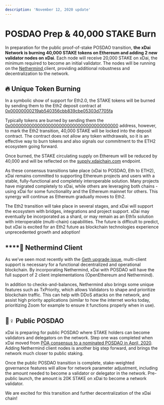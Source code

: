 ```yaml
---
description: 'November 12, 2020 update'
---
```


# POSDAO Prep & 40,000 STAKE Burn

In preparation for the public proof-of-stake POSDAO transition, **the xDai Network is burning 40,000 STAKE tokens on Ethereum and adding 2 new validator nodes on xDai**. Each node will receive 20,000 STAKE on xDai, the minimum required to become an initial validator. The nodes will be running on the [Nethermind ](https://www.nethermind.io/)client, providing additional robustness and decentralization to the network.

## 🔥 **Unique Token Burning**

In a symbolic show of support for Eth2.0, the STAKE tokens will be burned by sending them to the Eth2 deposit contract at[ 0x00000000219ab540356cbb839cbe05303d7705fa](https://etherscan.io/address/0x00000000219ab540356cbb839cbe05303d7705fa)

Typically tokens are burned by sending them the [0x0000000000000000000000000000000000000000](https://etherscan.io/address/0x0000000000000000000000000000000000000000) address, however, to mark the Eth2 transition, 40,000 STAKE will be locked into the deposit contract. The contract does not allow any token withdrawals, so it is an effective way to burn tokens and also signals our commitment to the ETH2 ecosystem going forward.

Once burned, the STAKE circulating supply on Ethereum will be reduced by 40,000 and will be reflected on the  [supply.xdaichain.com](http://supply.xdaichain.com/) endpoint.

As these consensus transitions take place \(xDai to POSDAO, Eth to ETH2\), xDai remains committed to supporting Ethereum projects and users with a stable, fully-functional and completely interoperable solution. Many projects have migrated completely to xDai, while others are leveraging both chains - using xDai for some functionality and the Ethereum mainnet for others. This synergy will continue as Ethereum gradually moves to Eth2.

The Eth2 transition will take place in several stages, and xDai will support the ecosystem with  bridges, integrations and project support. xDai may eventually be incorporated as a shard, or may remain as an Eth1x solution with interoperable \(multi-chain\) capabilities. The future is difficult to predict, but xDai is excited for an Eth2 future as blockchain technologies experience unprecedented growth and adoption!

## \*\*\*\*🧠 **Nethermind Client**

As we’ve seen most recently with the [Geth upgrade issue](https://www.coindesk.com/ethereums-hard-fork-disruption), multi-client support is necessary for a functional decentralized and operational blockchain. By incorporating Nethermind, xDai with POSDAO will have the full support of 2 client implementations \(OpenEthereum and Nethermind\). 

In addition to checks-and-balances, Nethermind also brings some unique features such as TxPriority, which allows Validators to shape and prioritize blockchain traffic. This can help with DDoS attacks on the network, and assist high priority applications \(similar to how the internet works today, prioritizing Zoom for example to ensure it functions properly when in use\).

## 🙋♀ Public POSDAO

xDai is preparing for public POSDAO where STAKE holders can become validators and delegators on the network. Step one was completed when xDai moved from [POA consensus to a nominated POSDAO in April, 2020](../../../for-stakers/stake-and-staking/#phase-1-stake-info). Adding Nethermind client nodes is another big step forward, and brings the network much closer to public staking. 

Once the public POSDAO transition is complete, stake-weighted governance features will allow for network parameter adjustment, including the amount needed to become a validator or delegator in the network. Pre-public launch, the amount is 20K STAKE on xDai to become a network validator.  
  
We are excited for this transition and further decentralization of the xDai chain!  



